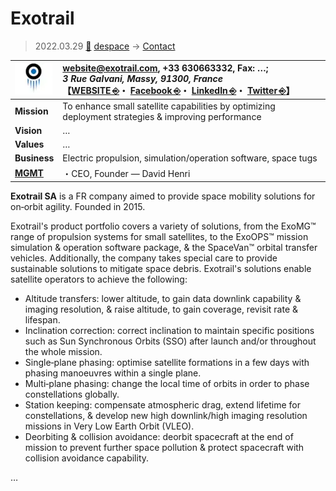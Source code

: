 # Exotrail
> 2022.03.29 [🚀](../../index/index.md) [despace](../index.md) → [Contact](../contact.md)

|[![](../f/contact/e/exotrail_logo1_thumb.webp)](../f/contact/e/exotrail_logo1.webp)|<website@exotrail.com>, +33 630663332, Fax: …;<br> *3 Rue Galvani, Massy, 91300, France*<br> 【[WEBSITE ⎆](https://exotrail.com)・ [Facebook ⎆](https://www.facebook.com/exotrail)・ [LinkedIn ⎆](https://www.linkedin.com/company/exotrail)・ [Twitter ⎆](https://twitter.com/exotrailspace)】|
|:-|:-|
|**Mission**|To enhance small satellite capabilities by optimizing deployment strategies & improving performance|
|**Vision**|…|
|**Values**|…|
|**Business**|Electric propulsion, simulation/operation software, space tugs|
|**[MGMT](../mgmt.md)**|・CEO, Founder — David Henri|

**Exotrail SA** is a FR company aimed to provide space mobility solutions for on‑orbit agility. Founded in 2015.

Exotrail's product portfolio covers a variety of solutions, from the ExoMG™ range of propulsion systems for small satellites, to the ExoOPS™ mission simulation & operation software package, & the SpaceVan™ orbital transfer vehicles. Additionally, the company takes special care to provide sustainable solutions to mitigate space debris. Exotrail's solutions enable satellite operators to achieve the following:

   - Altitude transfers: lower altitude, to gain data downlink capability & imaging resolution, & raise altitude, to gain coverage, revisit rate & lifespan.
   - Inclination correction: correct inclination to maintain specific positions such as Sun Synchronous Orbits (SSO) after launch and/or throughout the whole mission.
   - Single‑plane phasing: optimise satellite formations in a few days with phasing manoeuvres within a single plane.
   - Multi‑plane phasing: change the local time of orbits in order to phase constellations globally.
   - Station keeping: compensate atmospheric drag, extend lifetime for constellations, & develop new high downlink/high imaging resolution missions in Very Low Earth Orbit (VLEO).
   - Deorbiting & collision avoidance: deorbit spacecraft at the end of mission to prevent further space pollution & protect spacecraft with collision avoidance capability.

<p style="page-break-after:always"> </p>

…

